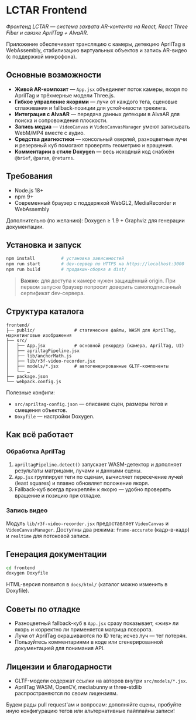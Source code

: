 # LCTAR Frontend

_Фронтенд LCTAR — система захвата AR-контента на React, React Three Fiber и связке AprilTag + AlvaAR._

Приложение обеспечивает трансляцию с камеры, детекцию AprilTag в WebAssembly, стабилизацию виртуальных объектов и запись AR-видео (с поддержкой микрофона).

## Основные возможности

- **Живой AR-композит** — `App.jsx` объединяет поток камеры, якоря по AprilTag и трёхмерные модели Three.js.
- **Гибкое управление якорями** — лучи от каждого тега, сценовые сглаживания и fallback-позиции для устойчивости трекинга.
- **Интеграция с AlvaAR** — передача данных детекции в AlvaAR для поиска и сопровождения плоскости.
- **Запись медиа** — `VideoCanvas` и `VideoCanvasManager` умеют записывать WebM/MP4 вместе с аудио.
- **Средства диагностики** — консольный оверлей, разноцветные лучи и резервный куб помогают проверять геометрию и вращения.
- **Комментарии в стиле Doxygen** — весь исходный код снабжён `@brief`, `@param`, `@returns`.

## Требования

- Node.js 18+
- npm 9+
- Современный браузер с поддержкой WebGL2, MediaRecorder и WebAssembly

Дополнительно (по желанию): Doxygen ≥ 1.9 + Graphviz для генерации документации.

## Установка и запуск

```bash
npm install          # установка зависимостей
npm run start        # dev-сервер по HTTPS на https://localhost:3000
npm run build        # продакшн-сборка в dist/
```

> **Важно:** для доступа к камере нужен защищённый origin. При первом запуске браузер попросит доверить самоподписанный сертификат dev-сервера.

## Структура каталога

```
frontend/
├── public/               # статические файлы, WASM для AprilTag, маркетинговые изображения
├── src/
│   ├── App.jsx           # основной рекордер (камера, AprilTag, UI)
│   ├── apriltagPipeline.jsx
│   ├── lib/anchorMath.js
│   ├── lib/r3f-video-recorder.jsx
│   ├── models/*.jsx      # автогенерированные GLTF-компоненты
│   └── …
├── package.json
└── webpack.config.js
```

Полезные конфиги:

- `src/apriltag-config.json` — описание сцен, размеры тегов и смещения объектов.
- `Doxyfile` — настройки Doxygen.

## Как всё работает

### Обработка AprilTag

1. `apriltagPipeline.detect()` запускает WASM-детектор и дополняет результаты матрицами, лучами и данными сцены.
2. `App.jsx` группирует теги по сценам, вычисляет пересечение лучей (least squares) и плавно обновляет положение якоря.
3. Fallback-куб всегда прикреплён к якорю — удобно проверять вращение и позицию при отладке.

### Запись видео

Модуль `lib/r3f-video-recorder.jsx` предоставляет `VideoCanvas` и `VideoCanvasManager`. Доступны два режима: `frame-accurate` (кадр-в-кадр) и `realtime` для потоковой записи.

## Генерация документации

```bash
cd frontend
doxygen Doxyfile
```

HTML-версия появится в `docs/html/` (каталог можно изменить в Doxyfile).

## Советы по отладке

- Разноцветный fallback-куб в `App.jsx` сразу показывает, «жив» ли якорь и корректно ли применяется матрица поворота.
- Лучи от AprilTag окрашиваются по ID тега; исчез луч — тег потерян.
- Пользуйтесь комментариями в коде или сгенерированной документацией для понимания API.

## Лицензии и благодарности

- GLTF-модели содержат ссылки на авторов внутри `src/models/*.jsx`.
- AprilTag WASM, OpenCV, mediabunny и three-stdlib распространяются по своим лицензиям.

Будем рады pull request'ам и вопросам: дополняйте сцены, пробуйте иную конфигурацию тегов или альтернативные пайплайны записи!
